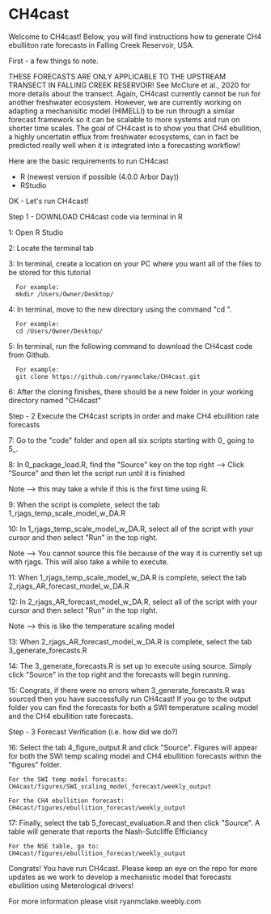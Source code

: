 # CH4cast

Welcome to CH4cast! Below, you will find instructions how to generate CH4 ebulliiton rate forecasts in Falling Creek Reservoir, USA. 

First - a few things to note. 

THESE FORECASTS ARE ONLY APPLICABLE TO THE UPSTREAM TRANSECT IN FALLING CREEK RESERVOIR! See McClure et al., 2020 for more details about the transect. 
Again, CH4cast currently cannot be run for another freshwater ecosystem. However, we are currently working on adapting a mechanisitic model (HIMELLI) to be run through a similar forecast framework so it can be scalable to more systems and run on shorter time scales. The goal of CH4cast is to show you that CH4 ebullition, a highly uncertatin efflux from freshwater ecosystems, can in fact be predicted really well when it is integrated into a forecasting workflow! 

Here are the basic requirements to run CH4cast
 - R (newest version if possible (4.0.0 Arbor Day))
 - RStudio

OK - Let's run CH4cast! 

Step 1 - DOWNLOAD CH4cast code via terminal in R

1: Open R Studio

2: Locate the terminal tab

3: In terminal, create a location on your PC where you want all of the files to be stored for this tutorial
      
      For example: 
      mkdir /Users/Owner/Desktop/
      
4: In terminal, move to the new directory using the command "cd ".

      For example:
      cd /Users/Owner/Desktop/
      
5: In terminal, run the following command to download the CH4cast code from Github. 

      For example:
      git clone https://github.com/ryanmclake/CH4cast.git
      
6: After the cloning finishes, there should be a new folder in your working directory named "CH4cast"

Step - 2 Execute the CH4cast scripts in order and make CH4 ebullition rate forecasts

7: Go to the "code" folder and open all six scripts starting with 0_ going to 5_.

8: In 0_package_load.R, find the "Source" key on the top right --> Click "Source" and then let the script run until it is finished

Note --> this may take a while if this is the first time using R. 

9: When the script is complete, select the tab 1_rjags_temp_scale_model_w_DA.R

10: In 1_rjags_temp_scale_model_w_DA.R, select all of the script with your cursor and then select "Run" in the top right. 

Note --> You cannot source this file because of the way it is currently set up with rjags. This will also take a while to execute. 

11: When 1_rjags_temp_scale_model_w_DA.R is complete, select the tab 2_rjags_AR_forecast_model_w_DA.R

12: In 2_rjags_AR_forecast_model_w_DA.R, select all of the script with your cursor and then select "Run" in the top right.

Note --> this is like the temperature scaling model

13: When 2_rjags_AR_forecast_model_w_DA.R is complete, select the tab 3_generate_forecasts.R

14: The 3_generate_forecasts.R is set up to execute using source. Simply click "Source" in the top right and the forecasts will begin running. 

15: Congrats, if there were no errors when 3_generate_forecasts.R was sourced then you have successfully run CH4cast! If you go to the output folder you can find the forecasts for both a SWI temperature scaling model and the CH4 ebullition rate forecasts. 

Step - 3 Forecast Verification (i.e. how did we do?)

16: Select the tab 4_figure_output.R and click "Source". Figures will appear for both the SWI temp scaling model and CH4 ebullition forecasts within the "figures" folder.
    
    For the SWI temp model forecasts:
    CH4cast/figures/SWI_scaling_model_forecast/weekly_output
    
    For the CH4 ebullition forecast:
    CH4cast/figures/ebullition_forecast/weekly_output

17: Finally, select the tab 5_forecast_evaluation.R and then click "Source". A table will generate that reports the Nash-Sutcliffe Efficiancy

    For the NSE table, go to:
    CH4cast/figures/ebullition_forecast/weekly_output

Congrats! You have run CH4cast. Please keep an eye on the repo for more updates as we work to develop a mechanistic model that forecasts ebullition using Meterological drivers!

For more information please visit ryanmclake.weebly.com
